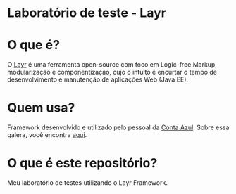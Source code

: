 Laboratório de teste - Layr
===========================

# O que é?

O [Layr](https://github.com/miere/Layr) é uma ferramenta open-source com foco em Logic-free Markup, modularização e componentização, cujo o intuito é encurtar o tempo de desenvolvimento e manutenção de aplicações Web (Java EE).

# Quem usa?

Framework desenvolvido e utilizado pelo pessoal da [Conta Azul](https://contaazul.com/). Sobre essa galera, você encontra [aqui](https://contaazul.com/sobre).

# O que é este repositório?

Meu laboratório de testes utilizando o Layr Framework.